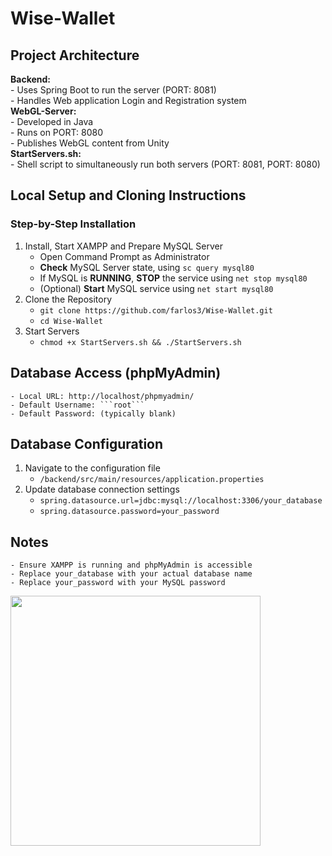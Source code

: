 # Wise-Wallet

## Project Architecture
**Backend:** <br>
    - Uses Spring Boot to run the server (PORT: 8081) <br>
    - Handles Web application Login and Registration system <br>
**WebGL-Server:**  <br>
    - Developed in Java <br>
    - Runs on PORT: 8080 <br> 
    - Publishes WebGL content from Unity <br>
**StartServers.sh:** <br>
    - Shell script to simultaneously run both servers (PORT: 8081, PORT: 8080) <br>

## Local Setup and Cloning Instructions
### Step-by-Step Installation
1. Install, Start XAMPP and Prepare MySQL Server 
    - Open Command Prompt as Administrator 
    - **Check** MySQL Server state, using ```sc query mysql80``` 
    - If MySQL is **RUNNING**, **STOP** the service using ```net stop mysql80``` 
    - (Optional) **Start** MySQL service using ```net start mysql80``` 
2. Clone the Repository <br>
    - ```git clone https://github.com/farlos3/Wise-Wallet.git``` 
    - ```cd Wise-Wallet``` 
3. Start Servers <br>
    - ```chmod +x StartServers.sh && ./StartServers.sh``` 

## Database Access (phpMyAdmin)
    - Local URL: http://localhost/phpmyadmin/
    - Default Username: ```root```
    - Default Password: (typically blank)

## Database Configuration
1. Navigate to the configuration file <br>
    - ```/backend/src/main/resources/application.properties```
2. Update database connection settings <br>
    - ```spring.datasource.url=jdbc:mysql://localhost:3306/your_database``` 
    - ```spring.datasource.password=your_password``` 
## Notes
    - Ensure XAMPP is running and phpMyAdmin is accessible 
    - Replace your_database with your actual database name
    - Replace your_password with your MySQL password
<img src="[https://link-ภาพ-ที่คัดลอกมา.jpg](https://blogger.googleusercontent.com/img/b/R29vZ2xl/AVvXsEi63bB21bjAXLI7eIkXGD182xzfN9T3HsJxl2nP1lrUMo8bNfBaNUCB9MvIFUprTh6Ck9qSvLjW2hL3_M3JNNZ8UR7E01msaNadkG_eZ_Dm6korplZdVwF5wutME5oRDQ5Aq5IA-2q4vck/s1600/spring-boot.png)" width="400">
